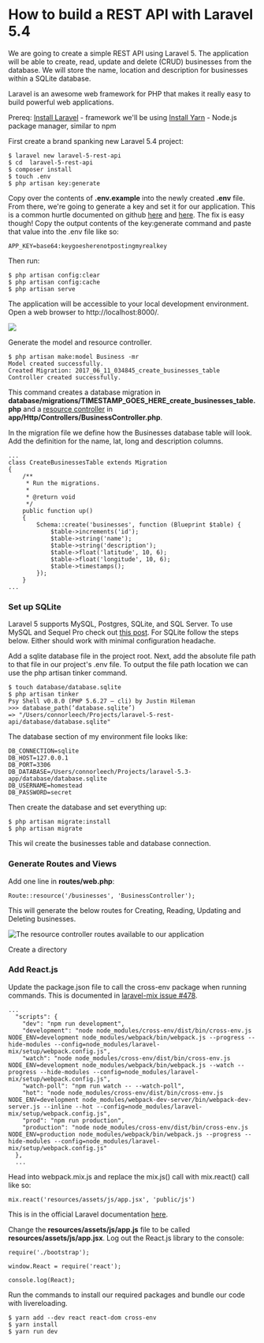 How to build a REST API with Laravel 5.4
===

We are going to create a simple REST API using Laravel 5. The application will be able to create, read, update and delete (CRUD) businesses from the database. We will store the name, location and description for businesses within a SQLite database.

Laravel is an awesome web framework for PHP that makes it really easy to build powerful web applications. 

Prereq: 
[Install Laravel](https://laravel.com/docs/5.4/installation) - framework we'll be using
[Install Yarn](https://yarnpkg.com/en/docs/install) - Node.js package manager, similar to npm

First create a brand spanking new Laravel 5.4 project:

```
$ laravel new laravel-5-rest-api
$ cd  laravel-5-rest-api
$ composer install
$ touch .env
$ php artisan key:generate
```

Copy over the contents of **.env.example** into the newly created **.env** file. From there, we're going to generate a key and set it for our application. This is a common hurtle documented on github [here](https://github.com/phanan/koel/issues/516) and [here](https://github.com/laravel/framework/issues/9080). The fix is easy though! Copy the output contents of the key:generate command and paste that value into the .env file like so:

```
APP_KEY=base64:keygoesherenotpostingmyrealkey
```

Then run:

```
$ php artisan config:clear
$ php artisan config:cache
$ php artisan serve
```
The application will be accessible to your local development environment. Open a web browser to http://localhost:8000/.

![](https://cdn.scotch.io/2842/jsXU2z8hSn2WnQJDqqcC_Screen%20Shot%202017-06-10%20at%208.46.37%20PM.png)

Generate the model and resource controller.
```
$ php artisan make:model Business -mr
Model created successfully.
Created Migration: 2017_06_11_034845_create_businesses_table
Controller created successfully.
```

This command creates a database migration in **database/migrations/TIMESTAMP_GOES_HERE_create_businesses_table.php** and a [resource controller](https://laravel.com/docs/5.3/controllers#resource-controllers) in **app/Http/Controllers/BusinessController.php**.

In the migration file we define how the Businesses database table will look. Add the definition for the name, lat, long and description columns.

```
...
class CreateBusinessesTable extends Migration
{
    /**
     * Run the migrations.
     *
     * @return void
     */
    public function up()
    {
        Schema::create('businesses', function (Blueprint $table) {
            $table->increments('id');
            $table->string('name');
            $table->string('description');
            $table->float('latitude', 10, 6);
            $table->float('longitude', 10, 6);
            $table->timestamps();
        });
    }
...
```

### Set up SQLite

Laravel 5 supports MySQL, Postgres, SQLite, and SQL Server. To use MySQL and Sequel Pro check out [this post](https://medium.com/@connorleech/build-an-online-forum-with-laravel-initial-setup-and-seeding-part-1-a53138d1fffc). For SQLite follow the steps below. Either should work with minimal configuration headache.

Add a sqlite database file in the project root. Next, add the absolute file path to that file in our project's .env file. To output the file path location we can use the php artisan tinker command.

```
$ touch database/database.sqlite
$ php artisan tinker
Psy Shell v0.8.0 (PHP 5.6.27 — cli) by Justin Hileman
>>> database_path(‘database.sqlite’)
=> "/Users/connorleech/Projects/laravel-5-rest-api/database/database.sqlite"
```

The database section of my environment file looks like:

```
DB_CONNECTION=sqlite
DB_HOST=127.0.0.1
DB_PORT=3306
DB_DATABASE=/Users/connorleech/Projects/laravel-5.3-app/database/database.sqlite
DB_USERNAME=homestead
DB_PASSWORD=secret
```

Then create the database and set everything up:
```
$ php artisan migrate:install
$ php artisan migrate
```
This wil create the businesses table and database connection. 

### Generate Routes and Views

Add one line in **routes/web.php**:

```
Route::resource('/businesses', 'BusinessController');
```

This will generate the below routes for Creating, Reading, Updating and Deleting businesses.

![The resource controller routes available to our application](https://cdn.scotch.io/2842/Mf4pMJdQQilZtzxyosAQ_Screen%20Shot%202017-06-10%20at%209.22.56%20PM.png)

Create a directory 

### Add React.js



Update the package.json file to call the cross-env package when running commands. This is documented in [laravel-mix issue #478](https://github.com/JeffreyWay/laravel-mix/issues/478).

```
...
  "scripts": {
    "dev": "npm run development",
    "development": "node node_modules/cross-env/dist/bin/cross-env.js NODE_ENV=development node_modules/webpack/bin/webpack.js --progress --hide-modules --config=node_modules/laravel-mix/setup/webpack.config.js",
    "watch": "node node_modules/cross-env/dist/bin/cross-env.js NODE_ENV=development node_modules/webpack/bin/webpack.js --watch --progress --hide-modules --config=node_modules/laravel-mix/setup/webpack.config.js",
    "watch-poll": "npm run watch -- --watch-poll",
    "hot": "node node_modules/cross-env/dist/bin/cross-env.js NODE_ENV=development node_modules/webpack-dev-server/bin/webpack-dev-server.js --inline --hot --config=node_modules/laravel-mix/setup/webpack.config.js",
    "prod": "npm run production",
    "production": "node node_modules/cross-env/dist/bin/cross-env.js NODE_ENV=production node_modules/webpack/bin/webpack.js --progress --hide-modules --config=node_modules/laravel-mix/setup/webpack.config.js"
  },
  ...
  ```

Head into webpack.mix.js and replace the mix.js() call with mix.react() call like so:
```
mix.react('resources/assets/js/app.jsx', 'public/js')
```
This is in the official Laravel documentation [here](https://laravel.com/docs/5.4/mix#react).

Change the **resources/assets/js/app.js** file to be called **resources/assets/js/app.jsx**. Log out the React.js library to the console:

```
require('./bootstrap');

window.React = require('react');

console.log(React);
```

Run the commands to install our required packages and bundle our code with livereloading.
```
$ yarn add --dev react react-dom cross-env
$ yarn install
$ yarn run dev
```












